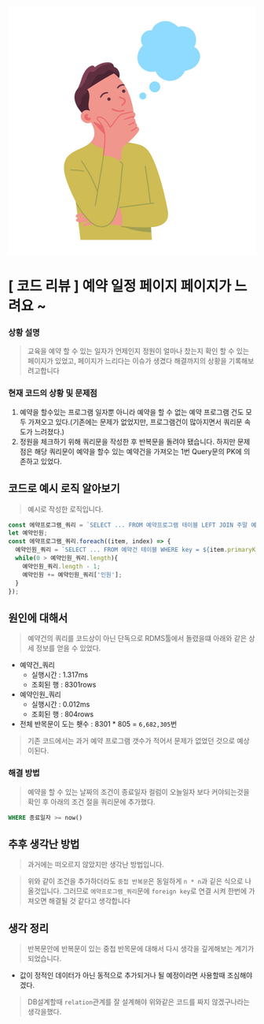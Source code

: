 ![](/study/assets/thumbnail_codereview.jpg)

# [ 코드 리뷰 ] 예약 일정 페이지 페이지가 느려요 \~

### 상황 설명

> 교육을 예약 할 수 있는 일자가 언제인지 정원이 얼마나 찼는지 확인 할 수 있는 페이지가 있었고, 페이지가 느리다는 이슈가 생겼다 해결까지의 상황을 기록해보려고합니다

### 현재 코드의 상황 및 문제점

1. 예약을 할수있는 프로그램 일자뿐 아니라 예약을 할 수 없는 예약 프로그램 건도 모두 가져오고 있다.(기존에는 문제가 없었지만, 프로그램건이 많아지면서 쿼리문 속도가 느려졌다.)
2. 정원을 체크하기 위해 쿼리문을 작성한 후 반복문을 돌려야 됐습니다. 하지만 문제점은 해당 쿼리문이 예약을 할수 있는 예약건을 가져오는 1번 Query문의 PK에 의존하고 있었다.

## 코드로 예시 로직 알아보기

> 예시로 작성한 로직입니다.

```js
const 에약프로그램_쿼리 = `SELECT ... FROM 예약프로그램 테이블 LEFT JOIN 주말 예약 프로그램`;
let 예약인원;
const 에약프로그램_쿼리.foreach((item, index) => {
  예약인원_쿼리 = `SELECT ... FROM 예약건 테이블 WHERE key = ${item.primaryKey}`;
  while(0 > 예약인원_쿼리.length){
    예약인원_쿼리.length - 1;
    예약인원 += 예약인원_쿼리['인원'];
  }
});
```

## 원인에 대해서

> 예약건의 쿼리를 코드상이 아닌 단독으로 RDMS툴에서 돌렸을떄 아래와 같은 상세 정보를 얻을 수 있었다.

* 예약건\_쿼리
    * 실행시간 : 1.317ms
    * 조회된 행 : 8301rows
* 예약인원\_쿼리
    * 실행시간 : 0.012ms
    * 조회된 행 : 804rows
* 전체 반목문이 도는 횃수 : 8301 \* 805 = `6,682,305`번

> 기존 코드에서는 과거 예약 프로그램 갯수가 적어서 문제가 없었던 것으로 예상이된다.

### 해결 방법

> 예약을 할 수 있는 날짜의 조건이 종료일자 컬럼이 오늘일자 보다 커야되는것을 확인 후 아래의 조건 절을 쿼리문에 추가했다.

```sql
WHERE 종료일자 >= now()
```

## 추후 생각난 방법

> 과거에는 떠오르지 않았지만 생각난 방법입니다.

> 위와 같이 조건을 추가하더라도 `중첩 반복문`은 동일하게 `n * n`과 깉은 식으로 나올것입니다. 그러므로 `에약프로그램_쿼리`문에 `foreign key`로 연결 시켜 한번에 가져오면 해결될 것 같다고 생각합니다

## 생각 정리

> 반복문안에 반복문이 있는 중첩 반목문에 대해서 다시 생각을 깊게해보는 계기가 되었습니다.

* 값이 정적인 데이터가 아닌 동적으로 추가되거나 될 예정이라면 사용할때 조심해야겠다.

> DB설계할때 `relation`관계를 잘 설계해야 위와같은 코드를 짜지 않겠구나라는 생각을했다.